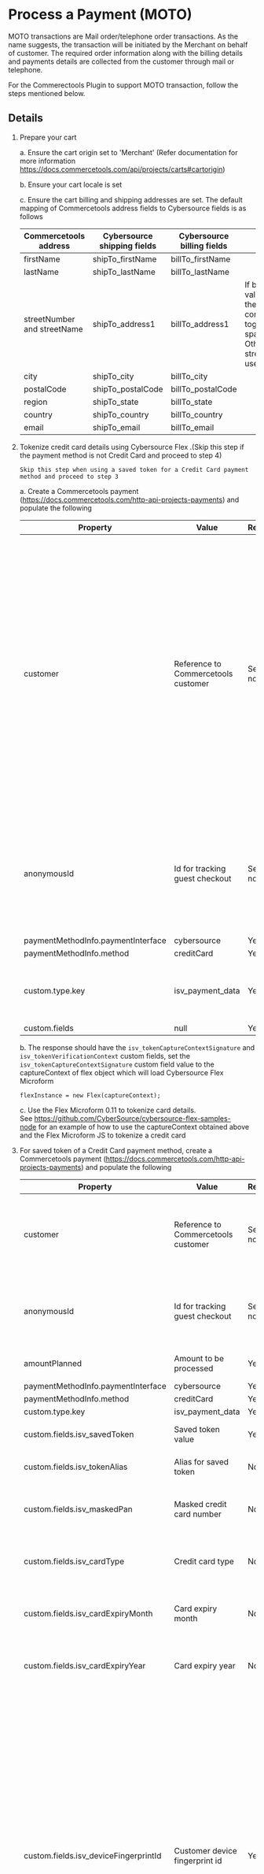 # Process a Payment (MOTO)

MOTO transactions are Mail order/telephone order transactions. As the name suggests, the transaction will be initiated by the Merchant on behalf of customer. The required order information along with the billing details and payments details are collected from the customer through mail or telephone.

For the Commerectools Plugin to support MOTO transaction, follow the steps mentioned below.

## Details

1.  Prepare your cart

    a. Ensure the cart origin set to 'Merchant' (Refer documentation for more information <https://docs.commercetools.com/api/projects/carts#cartorigin>)

    b. Ensure your cart locale is set

    c. Ensure the cart billing and shipping addresses are set. The default mapping of Commercetools address fields to Cybersource fields is as follows

    | Commercetools address       | Cybersource shipping fields | Cybersource billing fields | Notes                                                                                                                |
    | --------------------------- | --------------------------- | -------------------------- | -------------------------------------------------------------------------------------------------------------------- |
    | firstName                   | shipTo_firstName            | billTo_firstName           |                                                                                                                      |
    | lastName                    | shipTo_lastName             | billTo_lastName            |                                                                                                                      |
    | streetNumber and streetName | shipTo_address1             | billTo_address1            | If both values populated they are concatenated together with a space between. Otherwise streetName is used by itself |
    | city                        | shipTo_city                 | billTo_city                |                                                                                                                      |
    | postalCode                  | shipTo_postalCode           | billTo_postalCode          |                                                                                                                      |
    | region                      | shipTo_state                | billTo_state               |                                                                                                                      |
    | country                     | shipTo_country              | billTo_country             |                                                                                                                      |
    | email                       | shipTo_email                | billTo_email               |                                                                                                                      |

2.  Tokenize credit card details using Cybersource Flex .(Skip this step if the payment method is not Credit Card and proceed to step 4)

        Skip this step when using a saved token for a Credit Card payment method and proceed to step 3

    a. Create a Commercetools payment (https://docs.commercetools.com/http-api-projects-payments) and populate the following

    | Property                           | Value                               | Required  | Notes                                                                                                                                                                                                                                                                                                              |
    | ---------------------------------- | ----------------------------------- | --------- | ------------------------------------------------------------------------------------------------------------------------------------------------------------------------------------------------------------------------------------------------------------------------------------------------------------------ |
    | customer                           | Reference to Commercetools customer | See notes | Required for non-guest checkout. If using MyPayments API this will automatically be set to the logged in customer. One of customer or anonymousId must be populated. If using the Payments endpoint , for non-guest checkout , customerId needs to be set while updating the payment , using 'setCustomer' action. |
    | anonymousId                        | Id for tracking guest checkout      | See notes | Required for guest checkout. If using MyPayments API this will automatically be set. One of customer or anonymousId must be populated                                                                                                                                                                              |
    | paymentMethodInfo.paymentInterface | cybersource                         | Yes       |                                                                                                                                                                                                                                                                                                                    |
    | paymentMethodInfo.method           | creditCard                          | Yes       |                                                                                                                                                                                                                                                                                                                    |
    | custom.type.key                    | isv_payment_data                    | Yes       | Required to update the custom fields, while updating payment                                                                                                                                                                                                                                                       |
    | custom.fields                      | null                                | Yes       |                                                                                                                                                                                                                                                                                                                    |

    b. The response should have the `isv_tokenCaptureContextSignature` and `isv_tokenVerificationContext` custom fields, set the `isv_tokenCaptureContextSignature` custom field value to the captureContext of flex object which will load Cybersource Flex Microform

        flexInstance = new Flex(captureContext);

    c. Use the Flex Microform 0.11 to tokenize card details. See <https://github.com/CyberSource/cybersource-flex-samples-node> for an example of how to use the captureContext obtained above and the Flex Microform JS to tokenize a credit card

3.  For saved token of a Credit Card payment method, create a Commercetools payment (https://docs.commercetools.com/http-api-projects-payments) and populate the following

    | Property                              | Value                               | Required  | Notes                                                                                                                                                                                                                                                                                                                                                                                                                                                                                                                                                                                                                                                                                                         |
    | ------------------------------------- | ----------------------------------- | --------- | ------------------------------------------------------------------------------------------------------------------------------------------------------------------------------------------------------------------------------------------------------------------------------------------------------------------------------------------------------------------------------------------------------------------------------------------------------------------------------------------------------------------------------------------------------------------------------------------------------------------------------------------------------------------------------------------------------------- |
    | customer                              | Reference to Commercetools customer | See notes | Required for non-guest checkout. If using MyPayments API this will automatically be set to the logged in customer. One of customer or anonymousId must be populated.                                                                                                                                                                                                                                                                                                                                                                                                                                                                                                                                          |
    | anonymousId                           | Id for tracking guest checkout      | See notes | Required for guest checkout. If using MyPayments API this will automatically be set. One of customer or anonymousId must be populated                                                                                                                                                                                                                                                                                                                                                                                                                                                                                                                                                                         |
    | amountPlanned                         | Amount to be processed              | Yes       | Should match cart gross total, unless split payments are being used                                                                                                                                                                                                                                                                                                                                                                                                                                                                                                                                                                                                                                           |
    | paymentMethodInfo.paymentInterface    | cybersource                         | Yes       |                                                                                                                                                                                                                                                                                                                                                                                                                                                                                                                                                                                                                                                                                                               |
    | paymentMethodInfo.method              | creditCard                          | Yes       |                                                                                                                                                                                                                                                                                                                                                                                                                                                                                                                                                                                                                                                                                                               |
    | custom.type.key                       | isv_payment_data                    | Yes       |                                                                                                                                                                                                                                                                                                                                                                                                                                                                                                                                                                                                                                                                                                               |
    | custom.fields.isv_savedToken          | Saved token value                   | Yes       | custom.fields.isv_tokens's "paymentToken" value from Customer object                                                                                                                                                                                                                                                                                                                                                                                                                                                                                                                                                                                                                                          |
    | custom.fields.isv_tokenAlias          | Alias for saved token               | No        | custom.fields.isv_tokens's "alias" value from Customer object                                                                                                                                                                                                                                                                                                                                                                                                                                                                                                                                                                                                                                                 |
    | custom.fields.isv_maskedPan           | Masked credit card number           | No        | custom.fields.isv_tokens's "cardNumber" value from Customer object. <br>Not required by plugin but can be used for display                                                                                                                                                                                                                                                                                                                                                                                                                                                                                                                                                                                 |
    | custom.fields.isv_cardType            | Credit card type                    | No        | custom.fields.isv_tokens's "cardType" value from Customer object. <br>Not required by plugin but can be used for display                                                                                                                                                                                                                                                                                                                                                                                                                                                                                                                                                                                   |
    | custom.fields.isv_cardExpiryMonth     | Card expiry month                   | No        | custom.fields.isv_tokens's "cardExpiryMonth" value from Customer object <br>Not required by plugin but can be used for display                                                                                                                                                                                                                                                                                                                                                                                                                                                                                                                                                                             |
    | custom.fields.isv_cardExpiryYear      | Card expiry year                    | No        | custom.fields.isv_tokens's "cardExpiryYear" value from Customer object <br>Not required by plugin but can be used for display                                                                                                                                                                                                                                                                                                                                                                                                                                                                                                                                                                              |
    | custom.fields.isv_deviceFingerprintId | Customer device fingerprint id      | Yes       | It must be unique for each merchant Id. You can use any string that you are already generating, such as an order number or web session Id. However, do not use the same uppercase and lowercase letters to indicate different session Ids. Replace sessionId with the unique Id generated in the URL given. Include the script "https://h.online-metrix.net/fp/tags.js?org_id={{org Id}}&session_id={{merchant Id}}{{session Id}}". Replace the below data {{org Id}} - To obtain this value, contact your CyberSource representative and specify to them whether it is for testing or production. {{merchant Id}} - Your unique CyberSource merchant Id. {{session Id}} - Value of unique Id generated above |
    | custom.fields.isv_saleEnabled         | false                               | No        | Set the value to true if sale has to be performed                                                                                                                                                                                                                                                                                                                                                                                                                                                                                                                                                                                                                                                             |

    Also see [Decision Manager](Decision-Manager.md) for additional fields to be populated if you are using Decision Manager

4.  For Visa Click to Pay, Google Pay and Apple Pay create a Commercetools payment (https://docs.commercetools.com/http-api-projects-payments) and populate the required fields mentioned in the respective documents

    - [Process a Payment With Visa Click to Pay](Process-a-Payment-Visa-ClicktoPay.md)
    - [Process a Payment With Google Pay](Process-a-Payment-GooglePay-Authentication.md)
    - [Process a Payment With Apple Pay](Process-a-Payment-ApplePay.md)


    and add the following properties

    | Property                      | Value                            | Required | Notes                                                                                                   |
    | ----------------------------- | -------------------------------- | -------- | ------------------------------------------------------------------------------------------------------- |
    | custom.fields.isv_enabledMoto | Flag Indicating MOTO transaction | Yes      | Boolean value. Used by the extention to identify whether it is a normal transaction or MOTO transaction |

5.  Add the payment to the cart

6.  Update the Commercetools payment (<https://docs.commercetools.com/http-api-projects-payments>) with the fields mentioned in the step 5 of [Process a Payment Without Payer Authentication](Process-a-Payment-Without-Payer-Authentication.md) along with the below data

    | Property                      | Value                            | Required | Notes                                                                                                   |
    | ----------------------------- | -------------------------------- | -------- | ------------------------------------------------------------------------------------------------------- |
    | custom.fields.isv_enabledMoto | Flag Indicating MOTO transaction | Yes      | Boolean value. Used by the extention to identify whether it is a normal transaction or MOTO transaction |

7.  Add a transaction to the payment

        If only Authorization is required, populate the following fields to the payment.

    | Property | Value                  | Notes                                 |
    | -------- | ---------------------- | ------------------------------------- |
    | type     | Authorization          |                                       |
    | state    | Initial                |                                       |
    | amount   | Amount to be processed | Should match amountPlanned on payment |

        If Sale is enabled, populate the following fields to the payment

    | Property | Value                  | Notes                                 |
    | -------- | ---------------------- | ------------------------------------- |
    | type     | Charge                 |                                       |
    | state    | Initial                |                                       |
    | amount   | Amount to be processed | Should match amountPlanned on payment |

9.  Verify the payment state and convey the payment result to the Merchant

    a. If the processing was successful the transaction state is updated to **Success**, create an order in commercetools and display the order confirmation page
    Use this document for order creatoin - <https://docs.commercetools.com/api/projects/orders#create-order>

    b. If the state of the transaction is updated to **Pending** which is due to Fraud Check, create an order in commercetools and display the order confirmation page

    c. If the state of the transaction is updated to **Failure**, display the error page and See [Overview\#Errorhandling](Overview.md#Errorhandling) for handling errors or failures

## Stored values

When a token is saved as a subscription the saved token value will be returned as a custom property on the payment called isv_savedToken.

See [Commercetools Setup](Commercetools-Setup.md) for more details on the individual fields.
